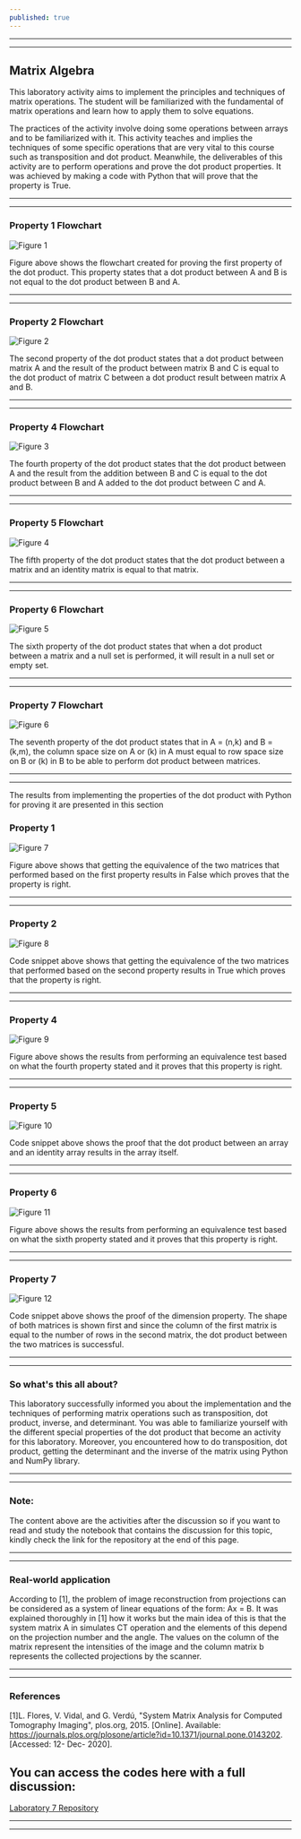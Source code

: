 ```yaml
---
published: true
---
```

---
***

## Matrix Algebra

This laboratory activity aims to implement the principles and techniques of matrix operations. The student will be familiarized with the fundamental of matrix operations and learn how to apply them to solve equations.

The practices of the activity involve doing some operations between arrays and to be familiarized with it. This activity teaches and implies the techniques of some specific operations that are very vital to this course such as transposition and dot product. Meanwhile, the deliverables of this activity are to perform operations and prove the dot product properties. It was achieved by making a code with Python that will prove that the property is True.

---
***

### Property 1 Flowchart

![Figure 1]({{site.baseurl}}/images/LAB7.1.jpg)

Figure above shows the flowchart created for proving the first property of the dot product. This property states that a dot product between A and B is not equal to the dot product between B and A.

---
***

### Property 2 Flowchart

![Figure 2]({{site.baseurl}}/images/LAB7.2.jpg)

The second property of the dot product states that a dot product between matrix A and the result of the product between matrix B and C is equal to the dot product of matrix C between a dot product result between matrix A and B.

---
***

### Property 4 Flowchart

![Figure 3]({{site.baseurl}}/images/LAB7.3.jpg)

The fourth property of the dot product states that the dot product between A and the result from the addition between B and C  is equal to the dot product between B and A added to the dot product between C and A.

---
***

### Property 5 Flowchart

![Figure 4]({{site.baseurl}}/images/LAB7.4.jpg)

The fifth property of the dot product states that the dot product between a matrix and an identity matrix is equal to that matrix.

---
***

### Property 6 Flowchart

![Figure 5]({{site.baseurl}}/images/LAB7.5.jpg)

The sixth property of the dot product states that when a dot product between a matrix and a null set is performed, it will result in a null set or empty set.

---
***

### Property 7 Flowchart

![Figure 6]({{site.baseurl}}/images/LAB7.6.jpg)

The seventh property of the dot product states that in A = (n,k) and B = (k,m), the column space size on A or (k) in A must equal to row space size on B or (k) in B to be able to perform dot product between matrices.

---
***

The results from implementing the properties of the dot product with Python for proving it are presented in this section

### Property 1

![Figure 7]({{site.baseurl}}/images/LAB7.7.jpg)

Figure above shows that getting the equivalence of the two matrices that performed based on the first property results in False which proves that the property is right.

---
***

### Property 2

![Figure 8]({{site.baseurl}}/images/LAB7.8.jpg)

Code snippet above shows that getting the equivalence of the two matrices that performed based on the second property results in True which proves that the property is right.

---
***

### Property 4

![Figure 9]({{site.baseurl}}/images/LAB7.9.jpg)

Figure above shows the results from performing an equivalence test based on what the fourth property stated and it proves that this property is right.

---
***

### Property 5

![Figure 10]({{site.baseurl}}/images/LAB7.10.jpg)

Code snippet above shows the proof that the dot product between an array and an identity array results in the array itself.

---
***

### Property 6

![Figure 11]({{site.baseurl}}/images/LAB7.11.jpg)

Figure above shows the results from performing an equivalence test based on what the sixth property stated and it proves that this property is right.

---
***

### Property 7

![Figure 12]({{site.baseurl}}/images/LAB7.12.jpg)

Code snippet above shows the proof of the dimension property. The shape of both matrices is shown first and since the column of the first matrix is equal to the number of rows in the second matrix, the dot product between the two matrices is successful.

---
***

### So what's this all about?

This laboratory successfully informed you about the implementation and the techniques of performing matrix operations such as transposition, dot product, inverse, and determinant. You was able to familiarize yourself with the different special properties of the dot product that become an activity for this laboratory. Moreover, you encountered how to do transposition, dot product, getting the determinant and the inverse of the matrix using Python and NumPy library. 

---
***

### Note:

The content above are the activities after the discussion so if you want to read and study the notebook that contains the discussion for this topic, kindly check the link for the repository at the end of this page.

---
***

### Real-world application

According to [1], the problem of image reconstruction from projections can be considered as a system of linear equations of the form: Ax = B. It was explained thoroughly in [1] how it works but the main idea of this is that the system matrix A in simulates CT operation and the elements of this depend on the projection number and the angle. The values on the column of the matrix represent the intensities of the image and the column matrix b represents the collected projections by the scanner. 

---
***

### References

[1]L. Flores, V. Vidal, and G. Verdú, "System Matrix Analysis for Computed Tomography Imaging", plos.org, 2015. [Online]. Available: https://journals.plos.org/plosone/article?id=10.1371/journal.pone.0143202. [Accessed: 12- Dec- 2020].

## You can access the codes here with a full discussion:

[Laboratory 7 Repository](https://github.com/RovilSurioJr/Laboratory-7)

---
***
